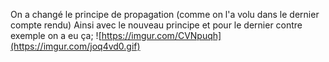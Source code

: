 On a changé le principe de propagation (comme on l'a volu dans le dernier compte rendu)
Ainsi avec le nouveau principe et pour le dernier contre exemple on a eu ça;
![https://imgur.com/CVNpuqh](https://imgur.com/joq4vd0.gif)


